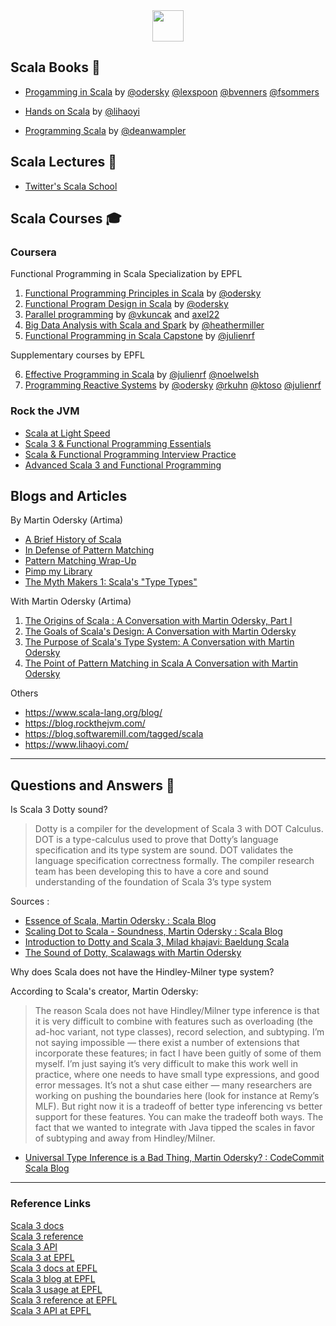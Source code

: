 <div align="center">
  <img height="50" src="https://user-images.githubusercontent.com/19735362/133747096-377b039a-e41a-49ad-bf57-2b3674f5c098.png">
</div>

## Scala Books 📗 

* [Progamming in Scala](https://www.artima.com/shop/programming_in_scala_5ed) by [@odersky](https://github.com/odersky) [@lexspoon](https://github.com/lexspoon) [@bvenners](https://github.com/bvenners) [@fsommers](https://github.com/fsommers)

* [Hands on Scala](https://www.handsonscala.com) by [@lihaoyi](https://github.com/lihaoyi)

* [Programming Scala](https://www.oreilly.com/library/view/programming-scala-3rd/9781492077886/) by [@deanwampler](https://github.com/deanwampler)

## Scala Lectures 📔

* [Twitter's Scala School](https://twitter.github.io/scala_school)

## Scala Courses 🎓

### Coursera 

Functional Programming in Scala Specialization by EPFL

1. [Functional Programming Principles in Scala](https://www.coursera.org/learn/scala-functional-programming) by [@odersky](https://github.com/odersky)
2. [Functional Program Design in Scala](https://www.coursera.org/learn/scala-functional-program-design) by [@odersky](https://github.com/odersky)
3. [Parallel programming](https://www.coursera.org/learn/scala-parallel-programming) by [@vkuncak](https://github.com/vkuncak) and [axel22](https://github.com/axel22)
4. [Big Data Analysis with Scala and Spark](https://www.coursera.org/learn/scala-spark-big-data) by [@heathermiller](https://github.com/heathermiller)
5. [Functional Programming in Scala Capstone](https://www.coursera.org/learn/scala-capstone) by [@julienrf](https://github.com/@julienrf)

Supplementary courses by EPFL

6. [Effective Programming in Scala](https://www.coursera.org/learn/effective-scala) by [@julienrf](https://github.com/@julienrf) [@noelwelsh](https://github.com/noelwelsh)
7. [Programming Reactive Systems](https://www.coursera.org/learn/scala-akka-reactive) by [@odersky](https://github.com/odersky) [@rkuhn](https://github.com/rkuhn) [@ktoso](https://github.com/ktoso) [@julienrf](https://github.com/@julienrf)

### Rock the JVM
* [Scala at Light Speed](https://rockthejvm.com/p/scala-at-light-speed)
* [Scala 3 & Functional Programming Essentials](https://rockthejvm.com/p/scala)
* [Scala & Functional Programming Interview Practice](https://rockthejvm.com/p/scala-functional-programming-interview-practice)
* [Advanced Scala 3 and Functional Programming](https://rockthejvm.com/p/advanced-scala)

## Blogs and Articles

By Martin Odersky (Artima)

* [A Brief History of Scala](https://www.artima.com/weblogs/viewpost.jsp?thread=163733)
* [In Defense of Pattern Matching](https://www.artima.com/weblogs/viewpost.jsp?thread=166742)
* [Pattern Matching Wrap-Up](https://www.artima.com/weblogs/viewpost.jsp?thread=168839)
* [Pimp my Library](https://www.artima.com/weblogs/viewpost.jsp?thread=179766)
* [The Myth Makers 1: Scala's "Type Types"](https://www.artima.com/weblogs/viewpost.jsp?thread=245183)

With Martin Odersky (Artima)

1. [The Origins of Scala : A Conversation with Martin Odersky, Part I](https://www.artima.com/articles/the-origins-of-scala)
2. [The Goals of Scala's Design: A Conversation with Martin Odersky](https://www.artima.com/articles/the-goals-of-scalas-design)
3. [The Purpose of Scala's Type System: A Conversation with Martin Odersky](https://www.artima.com/articles/the-purpose-of-scalas-type-system)
4. [The Point of Pattern Matching in Scala
A Conversation with Martin Odersky](https://www.artima.com/articles/the-point-of-pattern-matching-in-scala)

 Others

* https://www.scala-lang.org/blog/
* https://blog.rockthejvm.com/
* https://blog.softwaremill.com/tagged/scala
* https://www.lihaoyi.com/

---
## Questions and Answers 🙋

 Is Scala 3 Dotty sound?

> Dotty is a compiler for the development of Scala 3 with DOT Calculus. DOT is a type-calculus used to prove that Dotty’s language specification and its type system are sound. DOT validates the language specification correctness formally. The compiler research team has been developing this to have a core and sound understanding of the foundation of Scala 3’s type system

Sources :

* [Essence of Scala, Martin Odersky : Scala Blog](https://www.scala-lang.org/blog/2016/02/03/essence-of-scala.html)
* [Scaling Dot to Scala - Soundness, Martin Odersky : Scala Blog](https://www.scala-lang.org/blog/2016/02/17/scaling-dot-soundness.html)
* [Introduction to Dotty and Scala 3, Milad khajavi: Baeldung Scala](https://www.baeldung.com/scala/dotty-scala-3)
* [The Sound of Dotty, Scalawags with Martin Odersky](https://gist.github.com/SethTisue/79960134da77ec6f209d)

Why does Scala does not have the Hindley-Milner type system?

According to Scala's creator, Martin Odersky:
> The reason Scala does not have Hindley/Milner type inference is that it is very difficult to combine with features such as overloading (the ad-hoc variant, not type classes), record selection, and subtyping. I’m not saying impossible — there exist a number of extensions that incorporate these features; in fact I have been guitly of some of them myself. I’m just saying it’s very difficult to make this work well in practice, where one needs to have small type expressions, and good error messages. It’s not a shut case either — many researchers are working on pushing the boundaries here (look for instance at Remy’s MLF). But right now it is a tradeoff of better type inferencing vs better support for these features. You can make the tradeoff both ways. The fact that we wanted to integrate with Java tipped the scales in favor of subtyping and away from Hindley/Milner.

* [Universal Type Inference is a Bad Thing, Martin Odersky? : CodeCommit Scala Blog](http://www.codecommit.com/blog/scala/universal-type-inference-is-a-bad-thing)

---
### Reference Links

[Scala 3 docs](https://docs.scala-lang.org/scala3/)</br>
[Scala 3 reference](https://docs.scala-lang.org/scala3/reference/overview.html)</br>
[Scala 3 API](https://scala-lang.org/api/3.x/)</br>
[Scala 3 at EPFL](https://dotty.epfl.ch/)</br>
[Scala 3 docs at EPFL](https://dotty.epfl.ch/docs/)</br>
[Scala 3 blog at EPFL](https://dotty.epfl.ch/blog/index.html)</br>
[Scala 3 usage at EPFL](https://dotty.epfl.ch/docs/Usage/index.html)</br>
[Scala 3 reference at EPFL](https://dotty.epfl.ch/docs/Reference/index.html)</br>
[Scala 3 API at EPFL](https://dotty.epfl.ch/api/)
